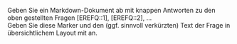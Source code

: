 Geben Sie ein Markdown-Dokument ab mit knappen Antworten zu den oben gestellten Fragen
[EREFQ::1], [EREFQ::2], ...  
Geben Sie diese Marker und den (ggf. sinnvoll verkürzten) Text der Frage in übersichtlichem Layout mit an.  
